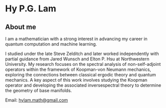 # Hy P.G. Lam 
## About me 

I am a mathematician with a strong interest in advancing my career in quantum computation and machine learning.

I studied under the late Steve Zelditch and later worked independently with partial guidance from Jared Wunsch and Elton P. Hsu at Northwestern University. My research focuses on the spectral analysis of non-self-adjoint operators within the framework of Koopman-von Neumann mechanics, exploring the connections between 
classical ergodic theory and quantum mechanics. 
A key aspect of this work involves studying the Koopman operator and developing the associated inversespectral theory to determine the geometry of base manifolds.

Email: hylam.math@gmail.com
